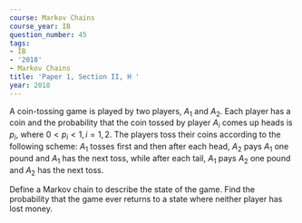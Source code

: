 ```yaml
---
course: Markov Chains
course_year: IB
question_number: 45
tags:
- IB
- '2018'
- Markov Chains
title: 'Paper 1, Section II, H '
year: 2018
---
```




A coin-tossing game is played by two players, $A_{1}$ and $A_{2}$. Each player has a coin and the probability that the coin tossed by player $A_{i}$ comes up heads is $p_{i}$, where $0<p_{i}<1, i=1,2$. The players toss their coins according to the following scheme: $A_{1}$ tosses first and then after each head, $A_{2}$ pays $A_{1}$ one pound and $A_{1}$ has the next toss, while after each tail, $A_{1}$ pays $A_{2}$ one pound and $A_{2}$ has the next toss.

Define a Markov chain to describe the state of the game. Find the probability that the game ever returns to a state where neither player has lost money.